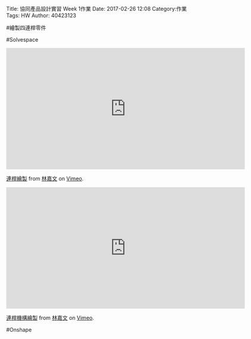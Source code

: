 Title: 協同產品設計實習 Week 1作業
Date: 2017-02-26 12:08
Category:作業
Tags: HW
Author: 40423123



<!-- PELICAN_END_SUMMARY -->

#繪製四連桿零件




#Solvespace

<iframe src="https://player.vimeo.com/video/207759806" width="640" height="326" frameborder="0" webkitallowfullscreen mozallowfullscreen allowfullscreen></iframe>
<p><a href="https://vimeo.com/207759806">連桿繪製</a> from <a href="https://vimeo.com/user58788851">林嘉文</a> on <a href="https://vimeo.com">Vimeo</a>.</p>

<iframe src="https://player.vimeo.com/video/207759825" width="640" height="326" frameborder="0" webkitallowfullscreen mozallowfullscreen allowfullscreen></iframe>
<p><a href="https://vimeo.com/207759825">連桿機構繪製</a> from <a href="https://vimeo.com/user58788851">林嘉文</a> on <a href="https://vimeo.com">Vimeo</a>.</p>


#Onshape
